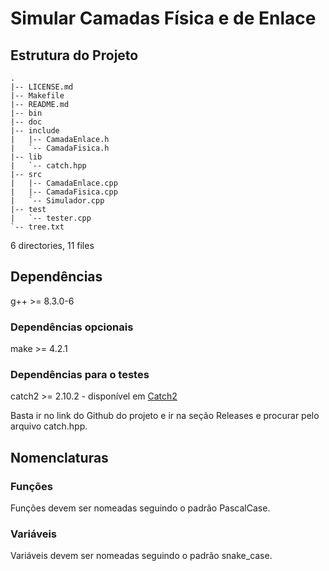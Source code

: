# Simular Camadas Física e de Enlace

## Estrutura do Projeto 

```text
.
|-- LICENSE.md
|-- Makefile
|-- README.md
|-- bin
|-- doc
|-- include
|   |-- CamadaEnlace.h
|   `-- CamadaFisica.h
|-- lib
|   `-- catch.hpp
|-- src
|   |-- CamadaEnlace.cpp
|   |-- CamadaFisica.cpp
|   `-- Simulador.cpp
|-- test
|   `-- tester.cpp
`-- tree.txt
```

6 directories, 11 files

## Dependências

g++ >= 8.3.0-6 

### Dependências opcionais

make >= 4.2.1

### Dependências para o testes

catch2 >= 2.10.2 - disponível em [Catch2](https://github.com/catchorg/Catch2)

Basta ir no link do Github do projeto e ir na seção Releases e procurar pelo arquivo catch.hpp.


## Nomenclaturas

### Funções

Funções devem ser nomeadas seguindo o padrão PascalCase.

### Variáveis

Variáveis devem ser nomeadas seguindo o padrão snake_case.
